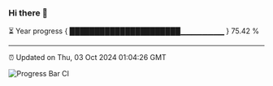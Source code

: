 ### Hi there 👋

⏳ Year progress { ██████████████████████▁▁▁▁▁▁▁▁ } 75.42 %

---

⏰ Updated on Thu, 03 Oct 2024 01:04:26 GMT

![Progress Bar CI](https://github.com/liununu/liununu/workflows/Progress%20Bar%20CI/badge.svg)
